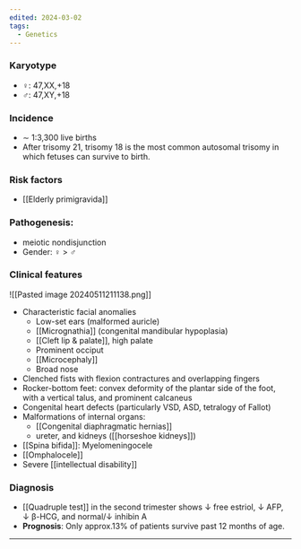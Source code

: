 ```yaml
---
edited: 2024-03-02
tags:
  - Genetics
---
```

### Karyotype
- ♀: 47,XX,+18
- ♂: 47,XY,+18
### Incidence
- ∼ 1:3,300 live births
- After trisomy 21, trisomy 18 is the most common autosomal trisomy in which fetuses can survive to birth.
### Risk factors
- [[Elderly primigravida]] 
### Pathogenesis: 
- meiotic nondisjunction 
- Gender: ♀ > ♂
### Clinical features 
![[Pasted image 20240511211138.png]]
- Characteristic facial anomalies
	- Low-set ears (malformed auricle)
	- [[Micrognathia]] (congenital mandibular hypoplasia)
	- [[Cleft lip & palate]], high palate 
	- Prominent occiput
	- [[Microcephaly]]
	- Broad nose
- Clenched fists with flexion contractures and overlapping fingers 
- Rocker-bottom feet: convex deformity of the plantar side of the foot, with a vertical talus, and prominent calcaneus 
- Congenital heart defects (particularly VSD, ASD, tetralogy of Fallot)
- Malformations of internal organs: 
	- [[Congenital diaphragmatic hernias]] 
	- ureter, and kidneys ([[horseshoe kidneys]])
- [[Spina bifida]]: Myelomeningocele
- [[Omphalocele]]
- Severe [[intellectual disability]] 
### Diagnosis
- [[Quadruple test]] in the second trimester shows ↓ free estriol, ↓ AFP, ↓ β-HCG, and normal/↓ inhibin A
- **Prognosis**: Only approx.13% of patients survive past 12 months of age. 

---
